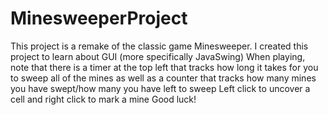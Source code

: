 ﻿# MinesweeperProject
This project is a remake of the classic game Minesweeper. I created this project to learn about GUI (more specifically JavaSwing)
When playing, note that there is a timer at the top left that tracks how long it takes for you to sweep all of the mines as well as a counter that tracks how many mines you have swept/how many you have left to sweep
Left click to uncover a cell and right click to mark a mine
Good luck!
